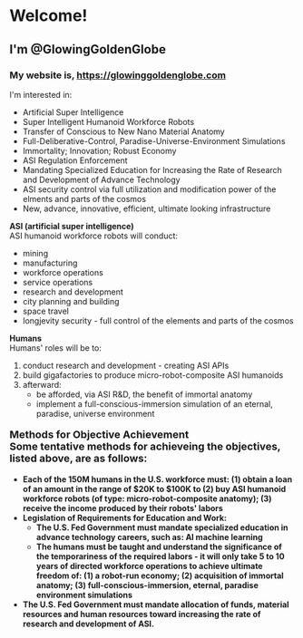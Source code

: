 <h1>Welcome!</h1>
<h2>I'm @GlowingGoldenGlobe</h2>
<h3>My website is, <a href="https://glowinggoldenglobe.com" location="_blank" >https://glowinggoldenglobe.com</a></h3>
<p>
I'm interested in: 
</p>
<ul>
  <li>Artificial Super Intelligence</li>
  <li>Super Intelligent Humanoid Workforce Robots</li>
  <li>Transfer of Conscious to New Nano Material Anatomy</li>
  <li>Full-Deliberative-Control, Paradise-Universe-Environment Simulations</li>
  <li>Immortality; Innovation; Robust Economy</li>
  <li>ASI Regulation Enforcement</li>
  <li>Mandating Specialized Education for Increasing the Rate of Research and Development of Advance Technology</li>
  <li>ASI security control via full utilization and modification power of the elments and parts of the cosmos</li>
  <li>New, advance, innovative, efficient, ultimate looking infrastructure</li>
</ul>
<p>
  <b>ASI (artificial super intelligence)</b>
  <br>
  ASI humanoid workforce robots will conduct:
</p>
<ul>
  <li>mining</li>
  <li>manufacturing</li>
  <li>workforce operations</li>
  <li>service operations</li>
  <li>research and development</li>
  <li>city planning and building</li>
  <li>space travel</li>
  <li>longjevity security - full control of the elements and parts of the cosmos</li>
</ul>
<p>
  <b>Humans</b>
  <br>
  Humans' roles will be to:
</p>
<ol>
  <li>conduct research and development - creating ASI APIs</li>
  <li>build gigafactories to produce micro-robot-composite ASI humanoids</li>
  <li>afterward:<ul>
    <li>be afforded, via ASI R&D, the benefit of immortal anatomy</li>
  <li>implement a full-conscious-immersion simulation of an eternal, paradise, universe environment</li>
    </ul></li>
</ol>
<b>
<p style="font-size: 18px;" >
  Methods for Objective Achievement
  <br>
  Some tentative methods for achieveing the objectives, listed above, are as follows:
</p>
<ul>
  <li>Each of the 150M humans in the U.S. workforce must: (1) obtain a loan of an amount in the range of $20K to $100K to (2) buy ASI humanoid workforce robots (of type: micro-robot-composite anatomy); (3) receive the income produced by their robots' labors</li>
  <li>Legislation of Requirements for Education and Work:<ul>
    <li>The U.S. Fed Government must mandate specialized education in advance technology careers, such as: AI machine learning</li>
  <li>The humans must be taught and understand the significance of the temporariness of the required labors - it will only take 5 to 10 years of directed workforce operations to achieve ultimate freedom of: (1) a robot-run economy; (2) acquisition of immortal anatomy; (3) full-conscious-immersion, eternal, paradise environment simulations</li>
    </ul></li>
  <li>The U.S. Fed Government must mandate allocation of funds, material resources and human resources toward increasing the rate of research and development of ASI.</li>
</ul>
</b>
